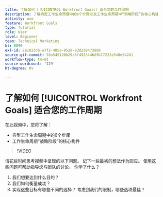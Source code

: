 ```yaml
---
title: 了解如何 [!UICONTROL Workfront Goals] 适合您的工作周期
description: 了解典型工作生命周期中的6个步骤以及工作生命周期中“策略阶段”的核心构建基块。
activity: use
feature: Workfront Goals
type: Tutorial
role: User
level: Beginner
team: Technical Marketing
kt: 8890
exl-id: 2e1823d6-a7f2-485e-952d-e3d230473808
source-git-commit: 58a545120b29a5f492344b89b77235e548e94241
workflow-type: tm+mt
source-wordcount: '129'
ht-degree: 0%

---
```


# 了解如何 [!UICONTROL Workfront Goals] 适合您的工作周期

在此视频中，您将了解：

* 典型工作生命周期中的6个步骤
* 工作生命周期“战略阶段”的核心构件

>[!VIDEO](https://video.tv.adobe.com/v/335184/?quality=12)

<!--
Your turn graphic
-->

请花些时间思考视频中呈现的以下问题。 记下一些最初的想法作为回应。 使用这些问题可帮助指导您与团队的讨论。 你学了什么？

1. 我们想要达到什么目的？
1. 我们如何衡量成功？
1. 实现这些目标有哪些不同的选择？ 考虑到我们的限制，哪些选项最佳？
